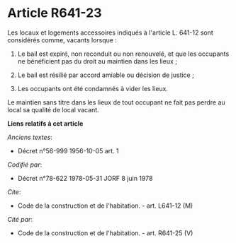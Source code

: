 # Article R641-23

Les locaux et logements accessoires indiqués à l'article L. 641-12 sont considérés comme, vacants lorsque :

1. Le bail est expiré, non reconduit ou non renouvelé, et que les occupants ne bénéficient pas du droit au maintien dans les
lieux ;

2. Le bail est résilié par accord amiable ou décision de justice ;

3. Les occupants ont été condamnés à vider les lieux.

Le maintien sans titre dans les lieux de tout occupant ne fait pas perdre au local sa qualité de local vacant.

**Liens relatifs à cet article**

_Anciens textes_:

  - Décret n°56-999 1956-10-05 art. 1

_Codifié par_:

  - Décret n°78-622 1978-05-31 JORF 8 juin 1978

_Cite_:

  - Code de la construction et de l'habitation. - art. L641-12 (M)

_Cité par_:

  - Code de la construction et de l'habitation. - art. R641-25 (V)
